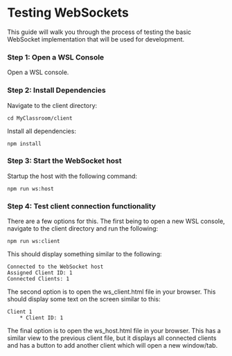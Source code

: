 # Testing WebSockets

This guide will walk you through the process of testing the basic WebSocket implementation that will be used for development.

### Step 1: Open a WSL Console
Open a WSL console.

### Step 2: Install Dependencies
Navigate to the client directory:

```
cd MyClassroom/client
```

Install all dependencies:

```
npm install
```

### Step 3: Start the WebSocket host

Startup the host with the following command:

```
npm run ws:host
```

### Step 4: Test client connection functionality

There are a few options for this. The first being to open a new WSL console, navigate to the client directory and run the following:

```
npm run ws:client
```

This should display something similar to the following:

```
Connected to the WebSocket host
Assigned Client ID: 1
Connected Clients: 1
```

The second option is to open the ws_client.html file in your browser. This should display some text on the screen similar to this:

```
Client 1
    * Client ID: 1
```

The final option is to open the ws_host.html file in your browser. This has a similar view to the previous client file, but it
displays all connected clients and has a button to add another client which will open a new window/tab.